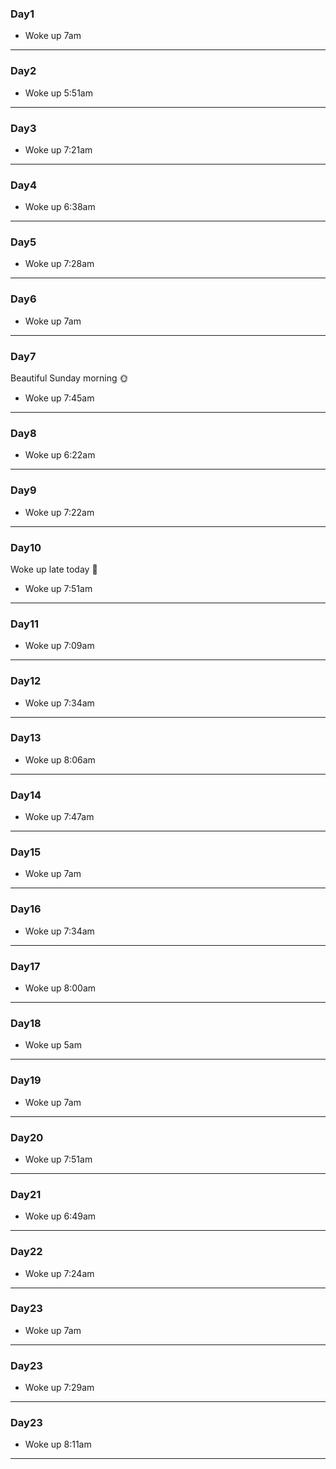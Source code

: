 ### Day1
- Woke up 7am
---
### Day2
- Woke up 5:51am
---

### Day3
- Woke up 7:21am
---

### Day4
- Woke up 6:38am
---

### Day5
- Woke up 7:28am
---

### Day6
- Woke up 7am
---

### Day7
Beautiful Sunday morning 🌞
- Woke up 7:45am
---

### Day8
- Woke up 6:22am
---

### Day9
- Woke up 7:22am
---

### Day10
Woke up late today 😤
- Woke up 7:51am
---

### Day11
- Woke up 7:09am
---

### Day12
- Woke up 7:34am
---

### Day13
- Woke up 8:06am
---

### Day14
- Woke up 7:47am
---

### Day15
- Woke up 7am
---

### Day16
- Woke up 7:34am
---

### Day17
- Woke up 8:00am
---

### Day18
- Woke up 5am
---

### Day19
- Woke up 7am
---

### Day20
- Woke up 7:51am
---

### Day21
- Woke up 6:49am
---

### Day22
- Woke up 7:24am
---

### Day23
- Woke up 7am
---

### Day23
- Woke up 7:29am
---

### Day23
- Woke up 8:11am
---
